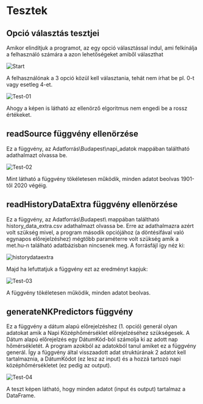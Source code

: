 # Tesztek

## Opció választás tesztjei

Amikor elindítjuk a programot, az egy opció választással indul, ami felkínálja a felhasználó számára a azon lehetőségeket amiből választhat

![Start](/Tesztek/Képek/Start.PNG)

A felhasználónak a 3 opció közül kell választania, tehát nem írhat be pl. 0-t vagy esetleg 4-et.

![Test-01](/Tesztek/Képek/Test01.PNG)

Ahogy a képen is látható az ellenörző elgoritmus nem engedi be a rossz értékeket.

## readSource függvény ellenörzése

Ez a függvény, az Adatforrás\Budapest\napi_adatok mappában találtható adathalmazt olvassa be.

![Test-02](/Tesztek/Képek/Test02.PNG)

Mint látható a függvény tökéletesen működik, minden adatot beolvas 1901-től 2020 végéig.

## readHistoryDataExtra függvény ellenörzése

Ez a függvény, az Adatforrás\Budapest\ mappában találtható history_data_extra.csv adathalmazt olvassa be. Erre az adathalmazra azért volt szükség mivel, a program második opciójához (a döntésifával való egynapos előrejelzéshez) mégtöbb paraméterre volt szükség amik a met.hu-n található adatbázisban nincsenek meg.
A forrásfájl így néz ki:

![historydataextra](/Tesztek/Képek/historydataextra.PNG)

Majd ha lefuttatjuk a függvény ezt az eredményt kapjuk:

![Test-03](/Tesztek/Képek/Test03.PNG)

A függvény tökéletesen működik, minden adatot beolvas.

## generateNKPredictors függvény

Ez a függvény a dátum alapú előrejelzéshez (1. opció) generál olyan adatokat amik a Napi Középhőmérséklet előrejelzéséhez szükségesek. A Dátum alapú előrejelzés egy DátumKód-ból számolja ki az adott nap hőmérsékletét. A program azokból az adatokból tanul amiket ez a függvény generál. Így a függvény által visszaadott adat struktúrának 2 adatot kell tartalmaznia, a DátumKódot (ez lesz az input) és a hozzá tartozó napi középhőmérsékletet (ez pedig az output).

![Test-04](/Tesztek/Képek/Test04.PNG)

A teszt képen látható, hogy minden adatot (input és output) tartalmaz a DataFrame.

